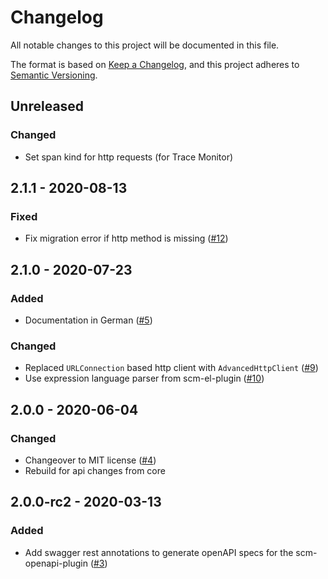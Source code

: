 # Changelog
All notable changes to this project will be documented in this file.

The format is based on [Keep a Changelog](https://keepachangelog.com/en/1.0.0/),
and this project adheres to [Semantic Versioning](https://semver.org/spec/v2.0.0.html).

## Unreleased
### Changed
- Set span kind for http requests (for Trace Monitor)

## 2.1.1 - 2020-08-13
### Fixed
- Fix migration error if http method is missing ([#12](https://github.com/scm-manager/scm-webhook-plugin/pull/12))

## 2.1.0 - 2020-07-23
### Added
- Documentation in German ([#5](https://github.com/scm-manager/scm-webhook-plugin/pull/5))

### Changed
- Replaced `URLConnection` based http client with `AdvancedHttpClient` ([#9](https://github.com/scm-manager/scm-webhook-plugin/pull/9))
- Use expression language parser from scm-el-plugin ([#10](https://github.com/scm-manager/scm-webhook-plugin/pull/10))

## 2.0.0 - 2020-06-04
### Changed
- Changeover to MIT license ([#4](https://github.com/scm-manager/scm-webhook-plugin/pull/4))
- Rebuild for api changes from core

## 2.0.0-rc2 - 2020-03-13
### Added
- Add swagger rest annotations to generate openAPI specs for the scm-openapi-plugin ([#3](https://github.com/scm-manager/scm-webhook-plugin/pull/3))

